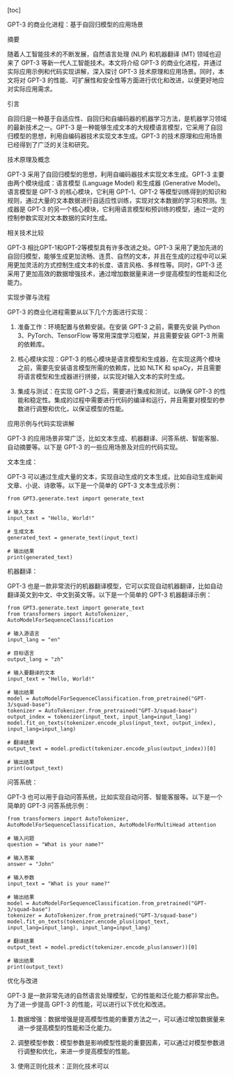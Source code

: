 
[toc]                    
                
                
GPT-3 的商业化进程：基于自回归模型的应用场景

摘要

随着人工智能技术的不断发展，自然语言处理 (NLP) 和机器翻译 (MT) 领域也迎来了 GPT-3 等新一代人工智能技术。本文将介绍 GPT-3 的商业化进程，并通过实际应用示例和代码实现讲解，深入探讨 GPT-3 技术原理和应用场景。同时，本文将对 GPT-3 的性能、可扩展性和安全性等方面进行优化和改进，以便更好地应对实际应用需求。

引言

自回归是一种基于自适应性、自回归和自编码器的机器学习方法，是机器学习领域的最新技术之一。GPT-3 是一种能够生成文本的大规模语言模型，它采用了自回归模型的思想，利用自编码器技术实现文本生成。GPT-3 的技术原理和应用场景已经得到了广泛的关注和研究。

技术原理及概念

GPT-3 采用了自回归模型的思想，利用自编码器技术实现文本生成。GPT-3 主要由两个模块组成：语言模型 (Language Model) 和生成器 (Generative Model)。语言模型是 GPT-3 的核心模块，它利用 GPT-1、GPT-2 等模型训练得到的知识和规则，通过大量的文本数据进行自适应性训练，实现对文本数据的学习和预测。生成器是 GPT-3 的另一个核心模块，它利用语言模型和预训练的模型，通过一定的控制参数实现对文本数据的实时生成。

相关技术比较

GPT-3 相比GPT-1和GPT-2等模型具有许多改进之处。GPT-3 采用了更加先进的自回归模型，能够生成更加流畅、连贯、自然的文本，并且在生成的过程中可以采用更加灵活的方式控制生成文本的长度、语言风格、多样性等。同时，GPT-3 还采用了更加高效的数据增强技术，通过增加数据量来进一步提高模型的性能和泛化能力。

实现步骤与流程

GPT-3 的商业化进程需要从以下几个方面进行实现：

1. 准备工作：环境配置与依赖安装。在安装 GPT-3 之前，需要先安装 Python 3、PyTorch、TensorFlow 等常用深度学习框架，并且需要安装 GPT-3 所需的依赖库。

2. 核心模块实现：GPT-3 的核心模块是语言模型和生成器，在实现这两个模块之前，需要先安装语言模型所需的依赖库，比如 NLTK 和 spaCy，并且需要将语言模型和生成器进行拼接，以实现对输入文本的实时生成。

3. 集成与测试：在实现 GPT-3 之后，需要进行集成和测试，以确保 GPT-3 的性能和稳定性。集成的过程中需要进行代码的编译和运行，并且需要对模型的参数进行调整和优化，以保证模型的性能。

应用示例与代码实现讲解

GPT-3 的应用场景非常广泛，比如文本生成、机器翻译、问答系统、智能客服、自动摘要等。以下是 GPT-3 的一些应用场景及对应的代码实现。

文本生成：

GPT-3 可以通过生成大量的文本，实现自动生成的文本生成，比如自动生成新闻文章、小说、诗歌等。以下是一个简单的 GPT-3 文本生成示例：

```
from GPT3.generate.text import generate_text

# 输入文本
input_text = "Hello, World!"

# 生成文本
generated_text = generate_text(input_text)

# 输出结果
print(generated_text)
```

机器翻译：

GPT-3 也是一款非常流行的机器翻译模型，它可以实现自动机器翻译，比如自动翻译英文到中文、中文到英文等。以下是一个简单的 GPT-3 机器翻译示例：

```
from GPT3.generate.text import generate_text
from transformers import AutoTokenizer, AutoModelForSequenceClassification

# 输入源语言
input_lang = "en"

# 目标语言
output_lang = "zh"

# 输入要翻译的文本
input_text = "Hello, World!"

# 输出结果
model = AutoModelForSequenceClassification.from_pretrained("GPT-3/squad-base")
tokenizer = AutoTokenizer.from_pretrained("GPT-3/squad-base")
output_index = tokenizer(input_text, input_lang=input_lang)
model.fit_on_texts(tokenizer.encode_plus(input_text, output_index), input_lang=input_lang)

# 翻译结果
output_text = model.predict(tokenizer.encode_plus(output_index))[0]

# 输出结果
print(output_text)
```

问答系统：

GPT-3 也可以用于自动问答系统，比如实现自动问答、智能客服等。以下是一个简单的 GPT-3 问答系统示例：

```
from transformers import AutoTokenizer, AutoModelForSequenceClassification, AutoModelForMultiHead attention

# 输入问题
question = "What is your name?"

# 输入答案
answer = "John"

# 输入参数
input_text = "What is your name?"

# 输出结果
model = AutoModelForSequenceClassification.from_pretrained("GPT-3/squad-base")
tokenizer = AutoTokenizer.from_pretrained("GPT-3/squad-base")
model.fit_on_texts(tokenizer.encode_plus(input_text, input_lang=input_lang), input_lang=input_lang)

# 翻译结果
output_text = model.predict(tokenizer.encode_plus(answer))[0]

# 输出结果
print(output_text)
```

优化与改进

GPT-3 是一款非常先进的自然语言处理模型，它的性能和泛化能力都非常出色。为了进一步提高 GPT-3 的性能，可以进行以下优化和改进。

1. 数据增强：数据增强是提高模型性能的重要方法之一，可以通过增加数据量来进一步提高模型的性能和泛化能力。

2. 调整模型参数：模型参数是影响模型性能的重要因素，可以通过对模型参数进行调整和优化，来进一步提高模型的性能。

3. 使用正则化技术：正则化技术可以

